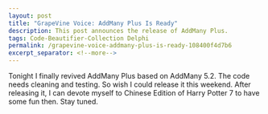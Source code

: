 ```yaml
---
layout: post
title: "GrapeVine Voice: AddMany Plus Is Ready"
description: This post announces the release of AddMany Plus.
tags: Code-Beautifier-Collection Delphi
permalink: /grapevine-voice-addmany-plus-is-ready-108400f4d7b6
excerpt_separator: <!--more-->
---
```

Tonight I finally revived AddMany Plus based on AddMany 5.2. The code needs cleaning and testing. So wish I could release it this weekend. After releasing it, I can devote myself to Chinese Edition of Harry Potter 7 to have some fun then. Stay tuned.
<!--more-->
